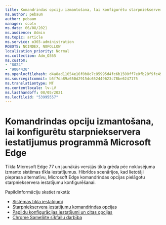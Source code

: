 ```yaml
---
title: Komandrindas opciju izmantošana, lai konfigurētu starpniekservera iestatījumus programmā Microsoft Edge
ms.author: pebaum
author: pebaum
manager: scotv
ms.date: 06/08/2021
ms.audience: Admin
ms.topic: article
ms.service: o365-administration
ROBOTS: NOINDEX, NOFOLLOW
localization_priority: Normal
ms.collection: Adm_O365
ms.custom:
- "8024"
- "9004430"
ms.openlocfilehash: d4a8ad11054e16f0b8c7c85995d4fc6b1500ff7e0fb28f9fc495b7cff07dbb2e
ms.sourcegitcommit: b5f7da89a650d2915dc652449623c78be6247175
ms.translationtype: MT
ms.contentlocale: lv-LV
ms.lasthandoff: 08/05/2021
ms.locfileid: "53995557"
---
```

# <a name="use-command-line-options-to-configure-proxy-settings-in-microsoft-edge"></a>Komandrindas opciju izmantošana, lai konfigurētu starpniekservera iestatījumus programmā Microsoft Edge

Tīkla Microsoft Edge 77 un jaunākās versijās tīkla grēda pēc noklusējuma izmanto sistēmas tīkla iestatījumus. Hibrīdos scenārijos, kad lietotāji pieprasa alternatīvu, Microsoft Edge komandrindas opcijas pielāgotu starpniekservera iestatījumu konfigurēšanai. 

Papildinformāciju skatiet rakstā:

- [Sistēmas tīkla iestatījumi](/deployedge/edge-learnmore-cmdline-options-proxy-settings#system-network-settings)
- [Starpniekservera iestatījumu komandrindas opcijas](/deployedge/edge-learnmore-cmdline-options-proxy-settings#system-network-settings)
- [Papildu konfigurācijas iestatījumi un citas opcijas](https://go.microsoft.com/fwlink/?linkid=2134293)
- [Chrome SameSite sīkfailu darbība](/office365/troubleshoot/miscellaneous/chrome-behavior-affects-applications)